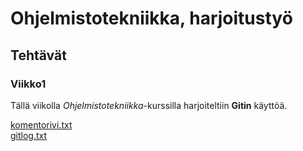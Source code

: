 # Ohjelmistotekniikka, harjoitustyö
## Tehtävät
### Viikko1
Tällä viikolla *Ohjelmistotekniikka*-kurssilla harjoiteltiin **Gitin** käyttöä.

[komentorivi.txt](https://github.com/brotholi/ot-harjoitustyo/blob/master/laskarit/viikko1/komentorivi.txt)  
[gitlog.txt](https://github.com/brotholi/ot-harjoitustyo/blob/master/laskarit/viikko1/gitlog.txt)
